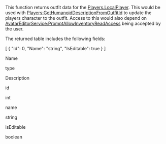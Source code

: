 This function returns outfit data for the [Players.LocalPlayer](https://developer.roblox.com/en-us/api-reference/property/Players/LocalPlayer). This would be used with [Players:GetHumanoidDescriptionFromOutfitId](https://developer.roblox.com/en-us/api-reference/function/Players/GetHumanoidDescriptionFromOutfitId) to update the players character to the outfit. Access to this would also depend on [AvatarEditorService:PromptAllowInventoryReadAccess](https://developer.roblox.com/en-us/api-reference/function/AvatarEditorService/PromptAllowInventoryReadAccess) being accepted by the user.

The returned table includes the following fields:

\[
    {
      "Id": 0,
      "Name": "string",
      "IsEditable": true
    }
\]

Name

type

Description

id

int

name

string

isEditable

boolean